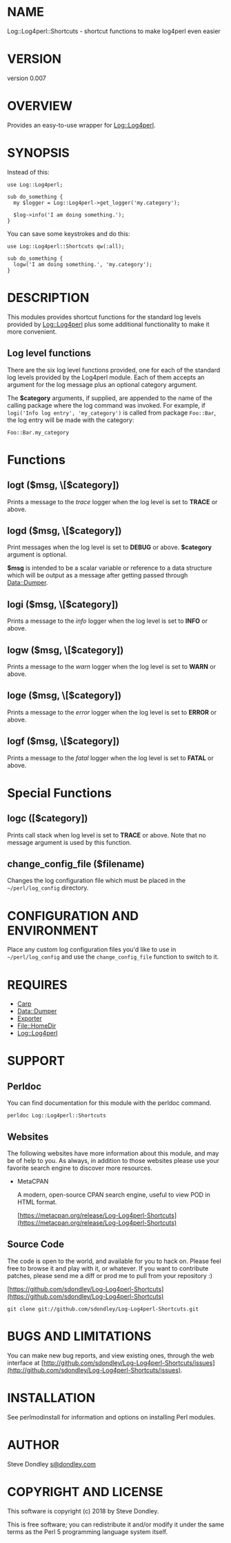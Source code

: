 # NAME

Log::Log4perl::Shortcuts - shortcut functions to make log4perl even easier

# VERSION

version 0.007

# OVERVIEW

Provides an easy-to-use wrapper for [Log::Log4perl](https://metacpan.org/pod/Log::Log4perl).

# SYNOPSIS

Instead of this:

    use Log::Log4perl;

    sub do_something {
      my $logger = Log::Log4perl->get_logger('my.category');

      $log->info('I am doing something.');
    }

You can save some keystrokes and do this:

    use Log::Log4perl::Shortcuts qw(:all);

    sub do_something {
      logw('I am doing something.', 'my.category');
    }

# DESCRIPTION

This modules provides shortcut functions for the standard log levels provided by [Log::Log4perl](https://metacpan.org/pod/Log::Log4perl)
plus some additional functionality to make it more convenient.

## Log level functions

There are the six log level functions provided, one for each of the standard log levels provided
by the Log4perl module. Each of them accepts an argument for the log message
plus an optional category argument. 

The **$category** arguments, if supplied, are appended to the name of the calling
package where the log command was invoked. For example, if `logi('Info log entry', 'my_category')`
is called from package `Foo::Bar`, the log entry will be made with the category:

    Foo::Bar.my_category

# Functions

## logt ($msg, \[$category\])

Prints a message to the _trace_ logger when the log level is set to **TRACE** or above. 

## logd ($msg, \[$category\])

Print messages when the log level is set to **DEBUG** or above. **$category**
argument is optional.

**$msg** is intended to be a scalar variable or reference to a data structure which
will be output as a message after getting passed through [Data::Dumper](https://metacpan.org/pod/Data::Dumper).

## logi ($msg, \[$category\])

Prints a message to the _info_ logger when the log level is set to **INFO** or above. 

## logw ($msg, \[$category\])

Prints a message to the _warn_ logger when the log level is set to **WARN** or above. 

## loge ($msg, \[$category\])

Prints a message to the _error_ logger when the log level is set to **ERROR** or above. 

## logf ($msg, \[$category\])

Prints a message to the _fatal_ logger when the log level is set to **FATAL** or above. 

# Special Functions

## logc (\[$category\])

Prints call stack when log level is set to **TRACE** or above. Note that no
message argument is used by this function.

## change\_config\_file ($filename)

Changes the log configuration file which must be placed in the `~/perl/log_config` directory.

# CONFIGURATION AND ENVIRONMENT

Place any custom log configuration files you'd like to use in `~/perl/log_config` and use the 
`change_config_file` function to switch to it.

# REQUIRES

- [Carp](https://metacpan.org/pod/Carp)
- [Data::Dumper](https://metacpan.org/pod/Data::Dumper)
- [Exporter](https://metacpan.org/pod/Exporter)
- [File::HomeDir](https://metacpan.org/pod/File::HomeDir)
- [Log::Log4perl](https://metacpan.org/pod/Log::Log4perl)

# SUPPORT

## Perldoc

You can find documentation for this module with the perldoc command.

    perldoc Log::Log4perl::Shortcuts

## Websites

The following websites have more information about this module, and may be of help to you. As always,
in addition to those websites please use your favorite search engine to discover more resources.

- MetaCPAN

    A modern, open-source CPAN search engine, useful to view POD in HTML format.

    [https://metacpan.org/release/Log-Log4perl-Shortcuts](https://metacpan.org/release/Log-Log4perl-Shortcuts)

## Source Code

The code is open to the world, and available for you to hack on. Please feel free to browse it and play
with it, or whatever. If you want to contribute patches, please send me a diff or prod me to pull
from your repository :)

[https://github.com/sdondley/Log-Log4perl-Shortcuts](https://github.com/sdondley/Log-Log4perl-Shortcuts)

    git clone git://github.com/sdondley/Log-Log4perl-Shortcuts.git

# BUGS AND LIMITATIONS

You can make new bug reports, and view existing ones, through the
web interface at [http://github.com/sdondley/Log-Log4perl-Shortcuts/issues](http://github.com/sdondley/Log-Log4perl-Shortcuts/issues).

# INSTALLATION

See perlmodinstall for information and options on installing Perl modules.

# AUTHOR

Steve Dondley <s@dondley.com>

# COPYRIGHT AND LICENSE

This software is copyright (c) 2018 by Steve Dondley.

This is free software; you can redistribute it and/or modify it under
the same terms as the Perl 5 programming language system itself.
